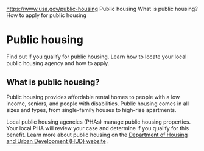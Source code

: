 

https://www.usa.gov/public-housing
Public housing
What is public housing?
How to apply for public housing

Public housing
==============

Find out if you qualify for public housing. Learn how to locate your local public housing agency and how to apply.

What is public housing?
-----------------------

Public housing provides affordable rental homes to people with a low income, seniors, and people with disabilities. Public housing comes in all sizes and types, from single-family houses to high-rise apartments.

Local public housing agencies (PHAs) manage public housing properties. Your local PHA will review your case and determine if you qualify for this benefit. Learn more about public housing on the
[Department of Housing and Urban Development (HUD) website](https://www.hud.gov/program_offices/public_indian_housing/programs/ph)
.
